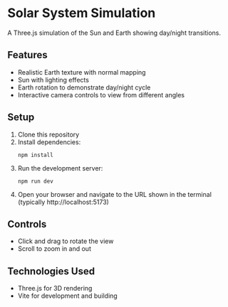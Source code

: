 # Solar System Simulation

A Three.js simulation of the Sun and Earth showing day/night transitions.

## Features

- Realistic Earth texture with normal mapping
- Sun with lighting effects
- Earth rotation to demonstrate day/night cycle
- Interactive camera controls to view from different angles

## Setup

1. Clone this repository
2. Install dependencies:
   ```
   npm install
   ```
3. Run the development server:
   ```
   npm run dev
   ```
4. Open your browser and navigate to the URL shown in the terminal (typically http://localhost:5173)

## Controls

- Click and drag to rotate the view
- Scroll to zoom in and out

## Technologies Used

- Three.js for 3D rendering
- Vite for development and building